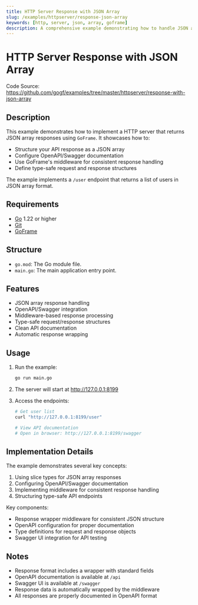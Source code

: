 ```yaml
---
title: HTTP Server Response with JSON Array
slug: /examples/httpserver/response-json-array
keywords: [http, server, json, array, goframe]
description: A comprehensive example demonstrating how to handle JSON array responses in a HTTP server using GoFrame framework
---
```


# HTTP Server Response with JSON Array

Code Source: https://github.com/gogf/examples/tree/master/httpserver/response-with-json-array

## Description

This example demonstrates how to implement a HTTP server that returns JSON array responses using `GoFrame`. It showcases how to:
- Structure your API response as a JSON array
- Configure OpenAPI/Swagger documentation
- Use GoFrame's middleware for consistent response handling
- Define type-safe request and response structures

The example implements a `/user` endpoint that returns a list of users in JSON array format.

## Requirements

- [Go](https://golang.org/dl/) 1.22 or higher
- [Git](https://git-scm.com/downloads)
- [GoFrame](https://goframe.org)

## Structure

- `go.mod`: The Go module file.
- `main.go`: The main application entry point.

## Features

- JSON array response handling
- OpenAPI/Swagger integration
- Middleware-based response processing
- Type-safe request/response structures
- Clean API documentation
- Automatic response wrapping

## Usage

1. Run the example:
   ```bash
   go run main.go
   ```

2. The server will start at http://127.0.0.1:8199

3. Access the endpoints:
   ```bash
   # Get user list
   curl "http://127.0.0.1:8199/user"
   
   # View API documentation
   # Open in browser: http://127.0.0.1:8199/swagger
   ```

## Implementation Details

The example demonstrates several key concepts:
1. Using slice types for JSON array responses
2. Configuring OpenAPI/Swagger documentation
3. Implementing middleware for consistent response handling
4. Structuring type-safe API endpoints

Key components:
- Response wrapper middleware for consistent JSON structure
- OpenAPI configuration for proper documentation
- Type definitions for request and response objects
- Swagger UI integration for API testing

## Notes

- Response format includes a wrapper with standard fields
- OpenAPI documentation is available at `/api`
- Swagger UI is available at `/swagger`
- Response data is automatically wrapped by the middleware
- All responses are properly documented in OpenAPI format
